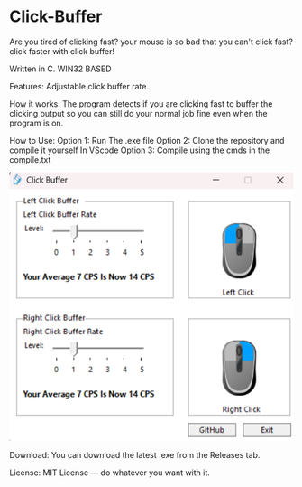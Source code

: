 # Click-Buffer
Are you tired of clicking fast? your mouse is so bad that you can't click fast? click faster with click buffer!

Written in C. WIN32 BASED

Features:
Adjustable click buffer rate.

How it works:
The program detects if you are clicking fast to buffer the clicking output so you can still do your normal job fine even when the program is on.

How to Use:
Option 1: Run The .exe file 
Option 2: Clone the repository and compile it yourself In VScode
Option 3: Compile using the cmds in the compile.txt

![Click Buffer Menu](assets/menu.png)

Download:
You can download the latest .exe from the Releases tab.

License:
MIT License — do whatever you want with it.